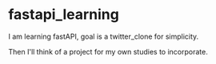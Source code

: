 # fastapi_learning

I am learning fastAPI, goal is a twitter_clone for simplicity. <br>

Then I'll think of a project for my own studies to incorporate. 
